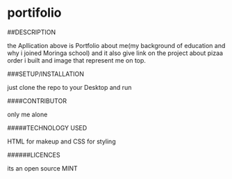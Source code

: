 # portifolio


##DESCRIPTION

the Apllication above is Portfolio about me(my background of education and why i joined Moringa school) and it also give link on the project about pizaa order i built and image that represent me on top.

###SETUP/INSTALLATION

just clone the repo to your Desktop and run

####CONTRIBUTOR

only me alone

#####TECHNOLOGY USED

HTML for makeup and CSS for styling

######LICENCES

its an open source MINT
